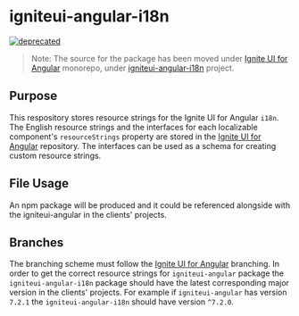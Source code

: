 # igniteui-angular-i18n

[![deprecated](http://badges.github.io/stability-badges/dist/deprecated.svg)](http://github.com/badges/stability-badges)

> Note: The source for the package has been moved under [Ignite UI for Angular](https://github.com/IgniteUI/igniteui-angular) monorepo, under [igniteui-angular-i18n](https://github.com/IgniteUI/igniteui-angular/tree/master/projects/igniteui-angular-i18n) project.

## Purpose

This respository stores resource strings for the Ignite UI for Angular `i18n`. The English resource strings and the interfaces for each localizable component's `resourceStrings` property are stored in the [Ignite UI for Angular](https://github.com/IgniteUI/igniteui-angular) repository. The interfaces can be used as a schema for creating custom resource strings.

## File Usage

An npm package will be produced and it could be referenced alongside with the igniteui-angular in the clients' projects.

## Branches

The branching scheme must follow the [Ignite UI for Angular](https://github.com/IgniteUI/igniteui-angular) branching. In order to get the correct resource strings for `igniteui-angular` package the `igniteui-angular-i18n` package should have the latest corresponding major version in the clients' projects. For example if `igniteui-angular` has version `7.2.1` the `igniteui-angular-i18n` should have version `^7.2.0`.
